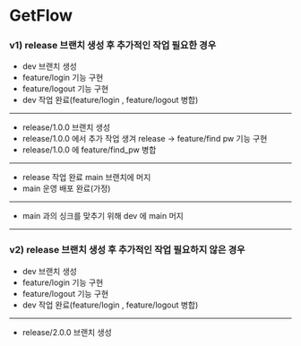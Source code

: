 # GetFlow

### v1) release 브랜치 생성 후 추가적인 작업 필요한 경우
- dev 브랜치 생성
- feature/login 기능 구현
- feature/logout 기능 구현
- dev 작업 완료(feature/login , feature/logout 병합)
---
- release/1.0.0 브랜치 생성
- release/1.0.0 에서 추가 작업 생겨 release -> feature/find pw 기능 구현
- release/1.0.0 에 feature/find_pw 병합
---
- release 작업 완료 main 브랜치에 머지
- main 운영 배포 완료(가정)
---
- main 과의 싱크를 맞추기 위해 dev 에 main 머지

---

### v2) release 브랜치 생성 후 추가적인 작업 필요하지 않은 경우
- dev 브랜치 생성
- feature/login 기능 구현
- feature/logout 기능 구현
- dev 작업 완료(feature/login , feature/logout 병합)
---
- release/2.0.0 브랜치 생성
